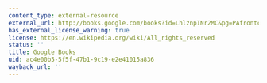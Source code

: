 ```yaml
---
content_type: external-resource
external_url: http://books.google.com/books?id=LhlznpINr2MC&pg=PAfrontcover
has_external_license_warning: true
license: https://en.wikipedia.org/wiki/All_rights_reserved
status: ''
title: Google Books
uid: ac4e00b5-5f5f-47b1-9c19-e2e41015a836
wayback_url: ''
---
```

